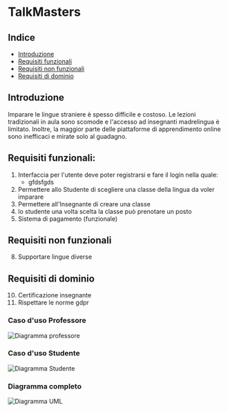 # TalkMasters

## Indice
- [Introduzione](#introduzione)
- [Requisiti funzionali](#requisiti-funzionali)
- [Requisiti non funzionali](#requisiti-non-funzionali)
- [Requisiti di dominio](#requisiti-di-dominio)

## Introduzione
Imparare le lingue straniere è spesso difficile e costoso. Le lezioni tradizionali in aula sono scomode e l'accesso ad insegnanti madrelingua è limitato. 
Inoltre, la maggior parte delle piattaforme di apprendimento online sono inefficaci e mirate solo al guadagno.

## Requisiti funzionali:
1. Interfaccia per l'utente deve poter registrarsi e fare il login nella quale:
   - gfdsfgds
3. Permettere allo Studente di scegliere una classe della lingua da voler imparare
4. Permettere all'Insegnante di creare una classe
5. lo studente una volta scelta la classe può prenotare un posto
6. Sistema di pagamento (funzionale)

## Requisiti non funzionali
8. Supportare lingue diverse

## Requisiti di dominio
10. Certificazione insegnante 
11. Rispettare le norme gdpr

### Caso d'uso Professore
![Diagramma professore](https://yuml.me/diagram/scruffy/usecase/[Professore]%5E[Utente],%20[Utente]-(Registrarsi),%20[Utente]-(Log%20in),%20(Registrarsi)%3E(Lingue%20conosciute),%20(Log%20in)%3C(Crea%20classe),%20(Log%20in)%3C(Guarda%20classi%20create),%20(Log%20in)%3C(Prenota%20una%20classe),%20(Guarda%20classi%20create)%3C(Disdici%20classe),(Guarda%20classi%20create)%3C(Visualizza%20dettagli%20classe))

### Caso d'uso Studente
![Diagramma Studente](https://yuml.me/diagram/scruffy/usecase/[Studente]%5E[Utente],%20[Utente]-(Registrarsi),%20[Utente]-(Log%20in),%20(Registrarsi)%3E(Lingua%20che%20si%20vuole%20imparare),%20(Log%20in)%3E(Prenota%20una%20classe),(Log%20in)%3C(Guarda%20classi%20prenotate),(Guarda%20classi%20prenotate)%3C(Disdici%20classe),%20(Prenota%20una%20classe)%3E(Pagamento),%20(Pagamento)%3C(Successo),%20(Pagamento)%3C(Non%20successo),%20(Non%20successo)%3E(Prenota%20una%20classe),%20(Successo)%3E(Classe%20prenotata),%20(Classe%20prenotata)%3E(Inviare%20email),%20[Sistema]-(Inviare%20email))

### Diagramma completo
![Diagramma UML](https://yuml.me/diagram/scruffy/usecase/[Studente]%5E[Utente],%20(Registrarsi)%3E(Lingua%20che%20si%20vuole%20imparare),%20(Log%20in)%3E(Prenota%20una%20classe),(Log%20in)%3C(Guarda%20classi%20prenotate),(Guarda%20classi%20prenotate)%3C(Disdici%20classe),%20(Prenota%20una%20classe)%3E(Pagamento),%20(Pagamento)%3C(Successo),%20(Pagamento)%3C(Non%20successo),%20(Non%20successo)%3E(Prenota%20una%20classe),%20(Successo)%3E(Classe%20prenotata),%20(Classe%20prenotata)%3E(Inviare%20email),%20[Sistema]-(Inviare%20email),%20[Professore]%5E[Utente],%20[Utente]-(Registrarsi),%20[Utente]-(Log%20in),%20(Registrarsi)%3E(Lingue%20conosciute),%20(Log%20in)%3C(Crea%20classe),%20(Log%20in)%3C(Guarda%20classi%20create),%20(Log%20in)%3C(Prenota%20una%20classe),%20(Guarda%20classi%20create)%3C(Disdici%20classe),(Guarda%20classi%20create)%3C(Visualizza%20dettagli%20classe))
